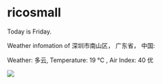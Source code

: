 # ricosmall

Today is Friday.

Weather infomation of 深圳市南山区， 广东省， 中国: 

Weather: 多云, Temperature: 19 ℃ , Air Index: 40 优

<img src="https://github-readme-stats.vercel.app/api?username=ricosmall&show_icons=true" />
